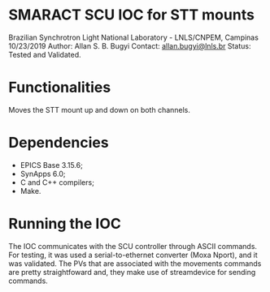 SMARACT SCU IOC for STT mounts
==============================
Brazilian Synchrotron Light National Laboratory - LNLS/CNPEM, Campinas 10/23/2019
Author: Allan S. B. Bugyi
Contact: allan.bugyi@lnls.br
Status: Tested and Validated.

Functionalities
===============
Moves the STT mount up and down on both channels.

Dependencies
============
- EPICS Base 3.15.6;
- SynApps 6.0;
- C and C++ compilers;
- Make.

Running the IOC
===============
The IOC communicates with the SCU controller through ASCII commands. For testing, it was used a serial-to-ethernet converter (Moxa Nport), and it was validated. The PVs that are associated with the movements commands are pretty straightfoward and, they make use of streamdevice for sending commands.

